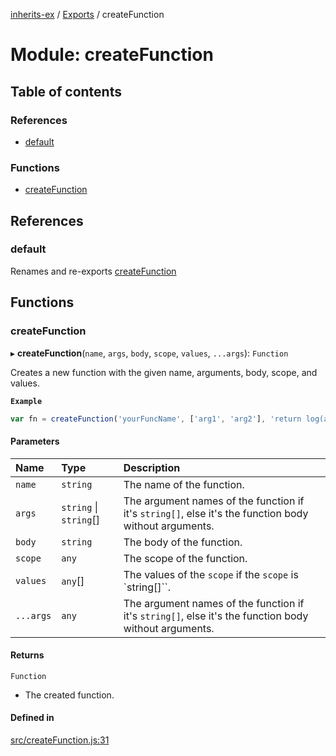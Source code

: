 [inherits-ex](../README.md) / [Exports](../modules.md) / createFunction

# Module: createFunction

## Table of contents

### References

- [default](createFunction.md#default)

### Functions

- [createFunction](createFunction.md#createfunction)

## References

### default

Renames and re-exports [createFunction](createFunction.md#createfunction)

## Functions

### createFunction

▸ **createFunction**(`name`, `args`, `body`, `scope`, `values`, `...args`): `Function`

Creates a new function with the given name, arguments, body, scope, and values.

**`Example`**

```ts
var fn = createFunction('yourFuncName', ['arg1', 'arg2'], 'return log(arg1+arg2);', {log:console.log.bind(console)});
```

#### Parameters

| Name | Type | Description |
| :------ | :------ | :------ |
| `name` | `string` | The name of the function. |
| `args` | `string` \| `string`[] | The argument names of the function if it's `string[]`, else it's the function body without arguments. |
| `body` | `string` | The body of the function. |
| `scope` | `any` | The scope of the function. |
| `values` | `any`[] | The values of the `scope` if the `scope` is `string[]``. |
| `...args` | `any` | The argument names of the function if it's `string[]`, else it's the function body without arguments. |

#### Returns

`Function`

- The created function.

#### Defined in

[src/createFunction.js:31](https://github.com/snowyu/inherits-ex.js/blob/d55cbee/src/createFunction.js#L31)
